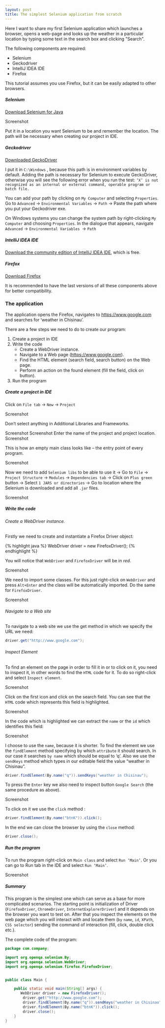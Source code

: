 ```yaml
---
layout: post
title: The simplest Selenium application from scratch
---
```



Here I want to share my first Selenium application which launches a browser, opens a web-page and looks up the weather in a particular location by typing some text in the search box and clicking "Search". 

The following components are required: 

 - Selenium
 - Geckodriver
 - IntelliJ IDEA IDE 
 - Firefox 

This tutorial assumes you use Firefox, but it can be easily adapted to other browsers.
                                                                                                                                                                                      

##### Selenium
[Download Selenium for Java](http://www.seleniumhq.org/download/)

Screenshot

Put it in a location you want Selenium to be and remember the location. The path will be necessary when creating our project in IDE.


##### Geckodriver
[Downloaded GeckoDriver](https://github.com/mozilla/geckodriver/releases)

 I put it in `C:\Windows` , because this path is in environment variables by default.
Adding the path is necessary for Selenium to execute GeckoDriver, otherwise you will see the following error when you run the test:
`‘X’ is not recognized as an internal or external command, operable program or batch file.`

You can add your path by clicking on `My Computer` and selecting `Properties`. 
Go to `Advanced` -> `Environmental Variables` -> `Path` -> Paste the path where you put your Geckodriver exe.



On Windows systems you can change the system path by right-clicking `My Computer` and choosing `Properties`. In the dialogue that appears, navigate `Advanced` -> `Environmental Variables `-> `Path`

##### IntelliJ IDEA IDE
[Download the community edition of IntelliJ IDEA IDE](https://www.jetbrains.com/idea/download/#section=windows), which is free.

##### Firefox
[Download Firefox](https://www.mozilla.org/en-US/firefox/new/)


It is recommended to have the last versions of all these components above for better compatibility.






### The application 
The application opens the Firefox, navigates to https://www.google.com and searches for ‘weather in Chisinau’.

There are a few steps we need to do to create our program: 
1.	Create a project in IDE
2.	Write the code 
	* Create a WebDriver instance.
	* Navigate to a Web page (https://www.google.com).
	* Find the HTML element (search field, search button) on the Web page.
	* Perform an action on the found element (fill the field, click on button).
3.	Run the program

##### Create a project in IDE 
Click on `File tab` -> `New` -> `Project`

Screenshot

Don’t select anything in Additional Libraries and Frameworks.

Screenshot
Screenshot
Enter the name of the project and project location.
Screenshot

This is how an empty main class looks like – the entry point of every program.

Screenshot

Now we need to add `Selenium libs` to be able to use it -> Go to `File` -> `Project Structure` -> `Modules` -> `Dependencies tab` -> Click on `Plus green` button -> Select `1 JARS or directories` -> Go to location where the Selenium is downloaded and add all `.jar` files.

Screenshot

##### Write the code

###### Create a WebDriver instance.

Firstly we need to create and instantiate a Firefox Driver object:

{% highlight java %}
WebDriver driver = new FirefoxDriver();
{% endhighlight %}

You will notice that `WebDriver` and `FirefoxDriver` will be in *red*. 



Screenshot

We need to import some classes. For this just right-click on `WebDriver` and press `Alt+Enter` and the class will be automatically imported.
Do the same for `FirefoxDriver`.

Screenshot

###### Navigate to a Web site
To navigate to a web site we use the get method in which we specify the URL we need:

```java
driver.get("http://www.google.com");
```

###### Inspect Element

To find an element on the page in order to fill it in or to click on it, you need to inspect it, in other words to find the `HTML` code for it.
To do so right-click and select `Inspect element`.


Screenshot

Click on the first icon and click on the search field.
You can see that the `HTML` code which represents this field is highlighted.

Screenshot

In the code which is highlighted we can extract the `name` or the `id` which identifies this field:

Screenshot

I choose to use the `name`, because it is shorter.
To find the element we use the `findElement` method specifying by which `attribute` it should search.
In our case it searches `by name` which should be equal to ‘q’. Also we use the `sendKeys` method which types in our editable field the value “weather in Chisinau”. 
```java
driver.findElement(By.name("q")).sendKeys("weather in Chisinau");
```

To press the `Enter` key we also need to inspect button `Google Search` (the same procedure as above).

Screenshot


To click on it we use the ```click``` method :

```java
driver.findElement(By.name("btnK")).click();
```



In the end we can close the browser by using the ```close``` method:
```java
driver.close();
```

##### Run the program
To run the program right-click on `Main class` and select `Run ‘Main’`.
Or you can go to Run tab in the IDE and select `Run ‘Main’`.


Screenshot

##### Summary
This program is the simplest one which can serve as a base for more complicated scenarios. 
The starting point is initialization of Driver (`FirefoxDriver`, `ChromeDriver`, `InternetExplorerDriver`) and it depends on the browser you want to test on. After that you inspect the elements on the web page which you will interact with and locate them (`by` `name`, `id`, `XPath`, `CSS selector`) sending the command of interaction (fill, click, double click etc.). 

The complete code of the program: 
```java
package com.company;

import org.openqa.selenium.By;
import org.openqa.selenium.WebDriver;
import org.openqa.selenium.firefox.FirefoxDriver;


public class Main {

    public static void main(String[] args) {
       WebDriver driver = new FirefoxDriver();
        driver.get("http://www.google.com");
        driver.findElement(By.name("q")).sendKeys("weather in Chisinau");
        driver.findElement(By.name("btnK")).click();
        driver.close();
    }
}
```
